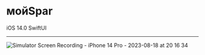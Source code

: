 # мойSpar

iOS 14.0
SwiftUI

_________________

 
![Simulator Screen Recording - iPhone 14 Pro - 2023-08-18 at 20 16 34](https://github.com/wildwoodB/testAppFood/assets/111679856/57d5e319-3bb6-4eb0-9309-eab827b60a73)
